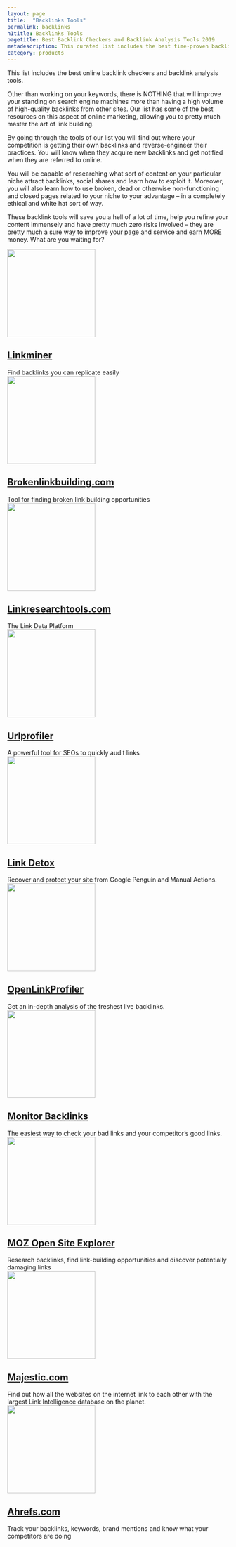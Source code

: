 ```yaml
---
layout: page
title:  "Backlinks Tools"
permalink: backlinks
h1title: Backlinks Tools
pagetitle: Best Backlink Checkers and Backlink Analysis Tools 2019
metadescription: This curated list includes the best time-proven backlink checkers and backlink analysis tools. Updated for 2019. These tools will save you a lot of time!
category: products
---
```


This list includes the best online backlink checkers and backlink analysis tools.

Other than working on your keywords, there is NOTHING that will improve your standing on search engine machines more than having a high volume of high-quality backlinks from other sites. Our list has some of the best resources on this aspect of online marketing, allowing you to pretty much master the art of link building.

By going through the tools of our list you will find out where your competition is getting their own backlinks and reverse-engineer their practices. You will know when they acquire new backlinks and get notified when they are referred to online.

You will be capable of researching what sort of content on your particular niche attract backlinks, social shares and learn how to exploit it. Moreover, you will also learn how to use broken, dead or otherwise non-functioning and closed pages related to your niche to your advantage – in a completely ethical and white hat sort of way.

These backlink tools will save you a hell of a lot of time, help you refine your content immensely and have pretty much zero risks involved – they are pretty much a sure way to improve your page and service and earn MORE money. What are you waiting for?

<article class="resource">
<div class="resource__thumb"><img class="attachment-post-thumbnail size-post-thumbnail wp-post-image" src="https://curatedseotools.com/wp-content/uploads/2018/01/moz_com___LinkMiner_com-200x200.jpg" alt="" width="200" height="200" /></div>
<div class="resource__info">
<h2 class="h2 category-title"><a href="https://linkminer.com/?ref=curatedseotools.com" target="_blank class=">Linkminer</a></h2>
Find backlinks you can replicate easily

</div>
</article><article class="resource">
<div class="resource__thumb"><img class="attachment-post-thumbnail size-post-thumbnail wp-post-image" src="https://curatedseotools.com/wp-content/uploads/2017/05/Broken_Link_Building_Resources___Citation_Labs-200x200.png" alt="" width="200" height="200" /></div>
<div class="resource__info">
<h2 class="h2 category-title"><a href="http://brokenlinkbuilding.com/?ref=curatedseotools.com" target="_blank class=">Brokenlinkbuilding.com</a></h2>
Tool for finding broken link building opportunities

</div>
</article><article class="resource">
<div class="resource__thumb"><img class="attachment-post-thumbnail size-post-thumbnail wp-post-image" src="https://curatedseotools.com/wp-content/uploads/2016/12/linkresearchtools-com-200x200.png" alt="" width="200" height="200" /></div>
<div class="resource__info">
<h2 class="h2 category-title"><a href="http://www.linkresearchtools.com/?ref=curatedseotools.com" target="_blank class=">Linkresearchtools.com</a></h2>
The Link Data Platform

</div>
</article><article class="resource">
<div class="resource__thumb"><img class="attachment-post-thumbnail size-post-thumbnail wp-post-image" src="https://curatedseotools.com/wp-content/uploads/2016/12/urlprofiler-200x200.png" alt="" width="200" height="200" /></div>
<div class="resource__info">
<h2 class="h2 category-title"><a href="http://urlprofiler.com/?ref=curatedseotools.com" target="_blank class=">Urlprofiler</a></h2>
A powerful tool for SEOs to quickly audit links

</div>
</article><article class="resource">
<div class="resource__thumb"><img class="attachment-post-thumbnail size-post-thumbnail wp-post-image" src="https://curatedseotools.com/wp-content/uploads/2016/12/link-detox-200x200.png" sizes="(max-width: 200px) 100vw, 200px" srcset="https://curatedseotools.com/wp-content/uploads/2016/12/link-detox-200x200.png 200w, https://curatedseotools.com/wp-content/uploads/2016/12/link-detox-90x90.png 90w, https://curatedseotools.com/wp-content/uploads/2016/12/link-detox.png 360w" alt="" width="200" height="200" /></div>
<div class="resource__info">
<h2 class="h2 category-title"><a href="http://www.linkresearchtools.com/tools/dtox/?ref=curatedseotools.com" target="_blank class=">Link Detox</a></h2>
Recover and protect your site from Google Penguin and Manual Actions.

</div>
</article><article class="resource">
<div class="resource__thumb"><img class="attachment-post-thumbnail size-post-thumbnail wp-post-image" src="https://curatedseotools.com/wp-content/uploads/2016/12/openlinkprofiler-200x200.gif" alt="" width="200" height="200" /></div>
<div class="resource__info">
<h2 class="h2 category-title"><a href="http://www.openlinkprofiler.org/?ref=curatedseotools.com" target="_blank class=">OpenLinkProfiler</a></h2>
Get an in-depth analysis of the freshest live backlinks.

</div>
</article><article class="resource">
<div class="resource__thumb"><img class="attachment-post-thumbnail size-post-thumbnail wp-post-image" src="https://curatedseotools.com/wp-content/uploads/2016/12/monitor-backlinks-200x200.jpg" sizes="(max-width: 200px) 100vw, 200px" srcset="https://curatedseotools.com/wp-content/uploads/2016/12/monitor-backlinks-200x200.jpg 200w, https://curatedseotools.com/wp-content/uploads/2016/12/monitor-backlinks-90x90.jpg 90w, https://curatedseotools.com/wp-content/uploads/2016/12/monitor-backlinks.jpg 400w" alt="" width="200" height="200" /></div>
<div class="resource__info">
<h2 class="h2 category-title"><a href="https://monitorbacklinks.com/?ref=curatedseotools.com" target="_blank class=">Monitor Backlinks</a></h2>
The easiest way to check your bad links
and your competitor’s good links.

</div>
</article><article class="resource">
<div class="resource__thumb"><img class="attachment-post-thumbnail size-post-thumbnail wp-post-image" src="https://curatedseotools.com/wp-content/uploads/2016/12/moz-open-site-explorer-200x200.gif" alt="" width="200" height="200" /></div>
<div class="resource__info">
<h2 class="h2 category-title"><a href="https://moz.com/researchtools/ose/?ref=curatedseotools.com" target="_blank class=">MOZ Open Site Explorer</a></h2>
Research backlinks, find link-building opportunities and discover potentially damaging links

</div>
</article><article class="resource">
<div class="resource__thumb"><img class="attachment-post-thumbnail size-post-thumbnail wp-post-image" src="https://curatedseotools.com/wp-content/uploads/2016/12/majestic-com-200x200.jpg" alt="" width="200" height="200" /></div>
<div class="resource__info">
<h2 class="h2 category-title"><a href="https://majestic.com/?ref=curatedseotools.com" target="_blank class=">Majestic.com</a></h2>
Find out how all the websites on the internet link to each other with the largest Link Intelligence database on the planet.

</div>
</article><article class="resource">
<div class="resource__thumb"><img class="attachment-post-thumbnail size-post-thumbnail wp-post-image" src="https://curatedseotools.com/wp-content/uploads/2016/12/ahrefs-com-200x200.png" alt="" width="200" height="200" /></div>
<div class="resource__info">
<h2 class="h2 category-title"><a href="https://ahrefs.com/?ref=curatedseotools.com" target="_blank class=">Ahrefs.com</a></h2>
Track your backlinks, keywords, brand mentions and know what your competitors are doing

</div>
</article>
